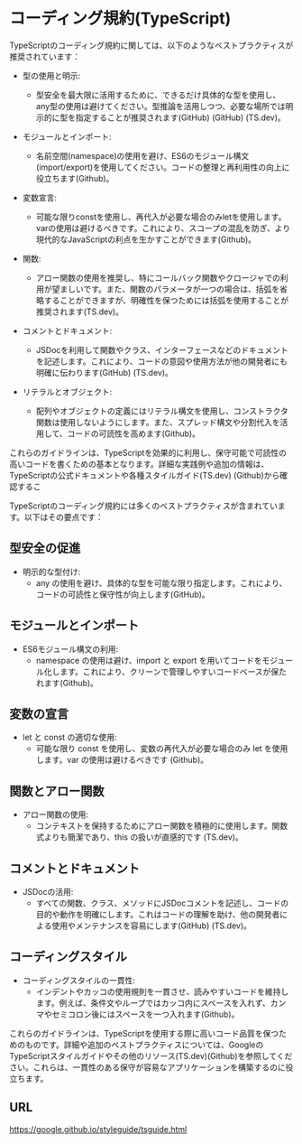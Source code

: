 # コーディング規約(TypeScript)

TypeScriptのコーディング規約に関しては、以下のようなベストプラクティスが推奨されています：

- 型の使用と明示: 
  - 型安全を最大限に活用するために、できるだけ具体的な型を使用し、any型の使用は避けてください。型推論を活用しつつ、必要な場所では明示的に型を指定することが推奨されます​ (GitHub)​​ (GitHub)​​ (TS.dev)​。

- モジュールとインポート: 
  - 名前空間(namespace)の使用を避け、ES6のモジュール構文(import/export)を使用してください。コードの整理と再利用性の向上に役立ちます​ (Github)​。

- 変数宣言: 
  - 可能な限りconstを使用し、再代入が必要な場合のみletを使用します。varの使用は避けるべきです。これにより、スコープの混乱を防ぎ、より現代的なJavaScriptの利点を生かすことができます​ (Github)​。

- 関数:
  - アロー関数の使用を推奨し、特にコールバック関数やクロージャでの利用が望ましいです。また、関数のパラメータが一つの場合は、括弧を省略することができますが、明確性を保つためには括弧を使用することが推奨されます​ (TS.dev)​。

- コメントとドキュメント:
  - JSDocを利用して関数やクラス、インターフェースなどのドキュメントを記述します。これにより、コードの意図や使用方法が他の開発者にも明確に伝わります​ (GitHub)​​ (TS.dev)​。

- リテラルとオブジェクト:
  - 配列やオブジェクトの定義にはリテラル構文を使用し、コンストラクタ関数は使用しないようにします。また、スプレッド構文や分割代入を活用して、コードの可読性を高めます​ (Github)​。

これらのガイドラインは、TypeScriptを効果的に利用し、保守可能で可読性の高いコードを書くための基本となります。詳細な実践例や追加の情報は、TypeScriptの公式ドキュメントや各種スタイルガイド​ (TS.dev)​​ (Github)​から確認するこ

TypeScriptのコーディング規約には多くのベストプラクティスが含まれています。以下はその要点です：

## 型安全の促進

- 明示的な型付け: 
  - any の使用を避け、具体的な型を可能な限り指定します。これにより、コードの可読性と保守性が向上します​ (GitHub)​。

## モジュールとインポート

- ES6モジュール構文の利用:
  - namespace の使用は避け、import と export を用いてコードをモジュール化します。これにより、クリーンで管理しやすいコードベースが保たれます​ (Github)​。

## 変数の宣言

- let と const の適切な使用:
  - 可能な限り const を使用し、変数の再代入が必要な場合のみ let を使用します。var の使用は避けるべきです​ (Github)​。

## 関数とアロー関数

- アロー関数の使用:
  - コンテキストを保持するためにアロー関数を積極的に使用します。関数式よりも簡潔であり、this の扱いが直感的です​ (TS.dev)​。

## コメントとドキュメント

- JSDocの活用: 
  - すべての関数、クラス、メソッドにJSDocコメントを記述し、コードの目的や動作を明確にします。これはコードの理解を助け、他の開発者による使用やメンテナンスを容易にします​ (GitHub)​​ (TS.dev)​。

## コーディングスタイル

- コーディングスタイルの一貫性:
  - インデントやカッコの使用規則を一貫させ、読みやすいコードを維持します。例えば、条件文やループではカッコ内にスペースを入れず、カンマやセミコロン後にはスペースを一つ入れます​ (Github)​。

これらのガイドラインは、TypeScriptを使用する際に高いコード品質を保つためのものです。詳細や追加のベストプラクティスについては、GoogleのTypeScriptスタイルガイドやその他のリソース​ (TS.dev)​​ (Github)​を参照してください。これらは、一貫性のある保守が容易なアプリケーションを構築するのに役立ちます。

## URL

https://google.github.io/styleguide/tsguide.html